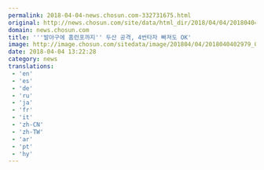 ```yaml
---
permalink: 2018-04-04-news.chosun.com-332731675.html
original: http://news.chosun.com/site/data/html_dir/2018/04/04/2018040403066.html
domain: news.chosun.com
title: '''발야구에 홈런포까지'' 두산 공격, 4번타자 빠져도 OK'
image: http://image.chosun.com/sitedata/image/201804/04/2018040402979_0.jpg
date: 2018-04-04 13:22:28
category: news
translations: 
 - 'en'
 - 'es'
 - 'de'
 - 'ru'
 - 'ja'
 - 'fr'
 - 'it'
 - 'zh-CN'
 - 'zh-TW'
 - 'ar'
 - 'pt'
 - 'hy'
---
```


